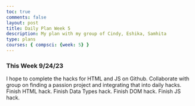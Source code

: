 ```yaml
---
toc: true
comments: false
layout: post
title: Daily Plan Week 5 
description: My plan with my group of Cindy, Eshika, Samhita  
type: plans
courses: { compsci: {week: 5} }
---
```


### This Week 9/24/23
I hope to complete the hacks for HTML and JS on Github. Collaborate with group on finding a passion project and integrating that into daily hacks. Finish HTML hack. Finish Data Types hack. Finish DOM hack. Finish JS hack. 

